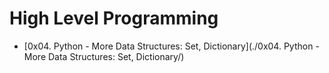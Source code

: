 # High Level Programming

- [0x04. Python - More Data Structures: Set, Dictionary](./0x04. Python - More Data Structures: Set, Dictionary/)
